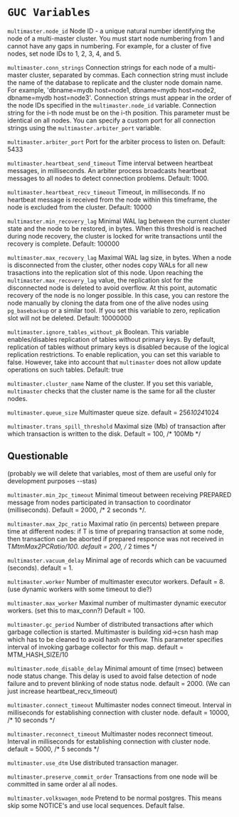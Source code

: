 # `GUC Variables`

```multimaster.node_id``` Node ID - a unique natural number identifying the node of a multi-master cluster. You must start node numbering from 1 and cannot have any gaps in numbering. For example, for a cluster of five nodes, set node IDs to 1, 2, 3, 4, and 5. 

```multimaster.conn_strings``` Connection strings for each node of a multi-master cluster, separated by commas. Each connection string must include the name of the database to replicate and the cluster node domain name. For example, 'dbname=mydb host=node1, dbname=mydb host=node2, dbname=mydb host=node3'. Connection strings must appear in the order of the node IDs specified in the ```multimaster.node_id``` variable. Connection string for the i-th node must be on the i-th position. This parameter must be identical on all nodes. You can specify a custom port for all connection strings using the `multimaster.arbiter_port` variable. 

```multimaster.arbiter_port``` Port for the arbiter process to listen on. 
Default: 5433

```multimaster.heartbeat_send_timeout``` Time interval between heartbeat messages, in milliseconds. An arbiter process broadcasts heartbeat messages to all nodes to detect connection problems. Default: 1000.

```multimaster.heartbeat_recv_timeout``` Timeout, in milliseconds. If no heartbeat message is received from the node within this timeframe, the node is excluded from the cluster. 
Default: 10000


```multimaster.min_recovery_lag``` Minimal WAL lag between the current cluster state and the node to be restored, in bytes. When this threshold is reached during node recovery, the cluster is locked for write transactions until the recovery is complete. 
Default: 100000

```multimaster.max_recovery_lag``` Maximal WAL lag size, in bytes. When a node is disconnected from the cluster, other nodes copy WALs for all new trasactions into the replication slot of this node. Upon reaching the `multimaster.max_recovery_lag` value, the replication slot for the disconnected node is deleted to avoid overflow. At this point, automatic recovery of the node is no longer possible. In this case, you can restore the node manually by cloning the data from one of the alive nodes using `pg_basebackup` or a similar tool. If you set this variable to zero, replication slot will not be deleted. 
Default: 10000000

```multimaster.ignore_tables_without_pk``` Boolean. This variable enables/disables replication of tables without primary keys. By default, replication of tables without primary keys is disabled because of the logical replication restrictions. To enable replication, you can set this variable to false. However, take into account that `multimaster` does not allow update operations on such tables. Default: true

```multimaster.cluster_name``` Name of the cluster. If you set this variable, `multimaster` checks that the cluster name is the same for all the cluster nodes.

```multimaster.queue_size``` Multimaster queue size. default = 256*1024*1024

```multimaster.trans_spill_threshold``` Maximal size (Mb) of transaction after which transaction is written to the disk. Default = 100, /* 100Mb */



## Questionable

(probably we will delete that variables, most of them are useful only for development purposes --stas)

```multimaster.min_2pc_timeout``` Minimal timeout between receiving PREPARED message from nodes participated in transaction to coordinator (milliseconds). Default = 2000, /* 2 seconds */.

```multimaster.max_2pc_ratio``` Maximal ratio (in percents) between prepare time at different nodes: if T is time of preparing transaction at some node, then transaction can be aborted if prepared responce was not received in T*MtmMax2PCRatio/100. default = 200, /* 2 times */

```multimaster.vacuum_delay``` Minimal age of records which can be vacuumed (seconds). default = 1.

```multimaster.worker``` Number of multimaster executor workers. Default = 8. (use dynamic workers with some timeout to die?)

```multimaster.max_worker``` Maximal number of multimaster dynamic executor workers. (set this to max_conn?) Default = 100.

```multimaster.gc_period``` Number of distributed transactions after which garbage collection is started. Multimaster is building xid->csn hash map which has to be cleaned to avoid hash overflow. This parameter specifies interval of invoking garbage collector for this map. default = MTM_HASH_SIZE/10

```multimaster.node_disable_delay``` Minimal amount of time (msec) between node status change. This delay is used to avoid false detection of node failure and to prevent blinking of node status node. default = 2000. (We can just increase heartbeat_recv_timeout)

```multimaster.connect_timeout``` Multimaster nodes connect timeout. Interval in milliseconds for establishing connection with cluster node. default = 10000, /* 10 seconds */

```multimaster.reconnect_timeout``` Multimaster nodes reconnect timeout. Interval in milliseconds for establishing connection with cluster node. default = 5000, /* 5 seconds */

```multimaster.use_dtm``` Use distributed transaction manager.

```multimaster.preserve_commit_order``` Transactions from one node will be committed in same order al all nodes.

```multimaster.volkswagen_mode``` Pretend to be normal postgres. This means skip some NOTICE's and use local sequences. Default false.





